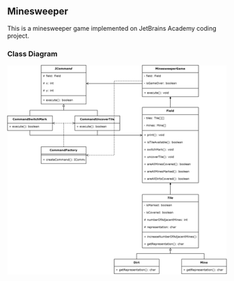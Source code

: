 ## Minesweeper

This is a minesweeper game implemented on JetBrains Academy coding project.

### Class Diagram

![](class_diagram.png)
